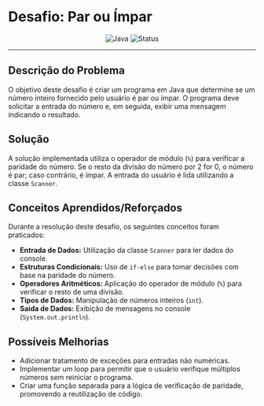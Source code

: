 # Desafio: Par ou Ímpar

<div align="center">

![Java](https://img.shields.io/badge/Java-ED8B00?style=for-the-badge&logo=openjdk&logoColor=white)
![Status](https://img.shields.io/badge/Status-Concluído-green?style=for-the-badge)


</div>

---

## Descrição do Problema

O objetivo deste desafio é criar um programa em Java que determine se um número inteiro fornecido pelo usuário é par ou ímpar. O programa deve solicitar a entrada do número e, em seguida, exibir uma mensagem indicando o resultado.

##  Solução

A solução implementada utiliza o operador de módulo (`%`) para verificar a paridade do número. Se o resto da divisão do número por 2 for 0, o número é par; caso contrário, é ímpar. A entrada do usuário é lida utilizando a classe `Scanner`.


##  Conceitos Aprendidos/Reforçados

Durante a resolução deste desafio, os seguintes conceitos foram praticados:

-   **Entrada de Dados:** Utilização da classe `Scanner` para ler dados do console.
-   **Estruturas Condicionais:** Uso de `if-else` para tomar decisões com base na paridade do número.
-   **Operadores Aritméticos:** Aplicação do operador de módulo (`%`) para verificar o resto de uma divisão.
-   **Tipos de Dados:** Manipulação de números inteiros (`int`).
-   **Saída de Dados:** Exibição de mensagens no console (`System.out.println`).

##  Possíveis Melhorias

-   Adicionar tratamento de exceções para entradas não numéricas.
-   Implementar um loop para permitir que o usuário verifique múltiplos números sem reiniciar o programa.
-   Criar uma função separada para a lógica de verificação de paridade, promovendo a reutilização de código.


